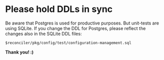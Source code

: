 # Please hold DDLs in sync

Be aware that Postgres is used for productive purposes. But unit-tests are using SQLite.
If you change the DDL for Postgres, please reflect the changes also in the SQLite DDL files:

`$reconciler/pkg/config/test/configuration-management.sql`

**Thank you! :)**